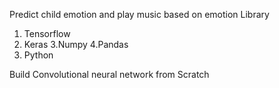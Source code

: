 Predict child emotion and play music based on emotion
Library

1. Tensorflow
2. Keras
3.Numpy
4.Pandas
5. Python

Build Convolutional neural network from Scratch
